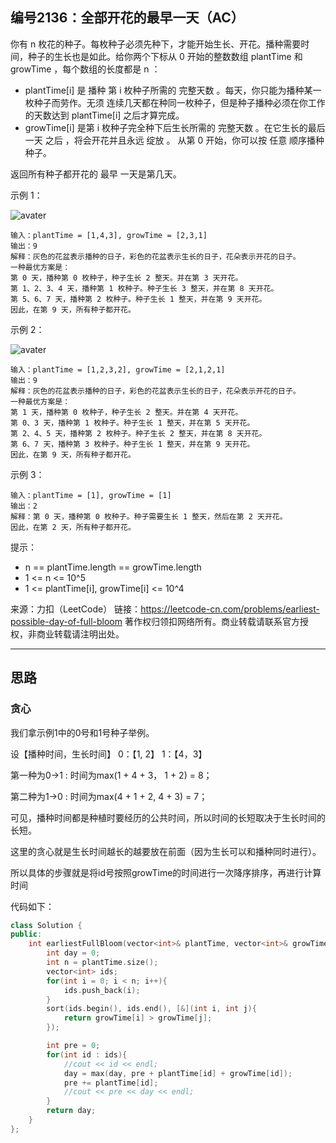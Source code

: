 ## 编号2136：全部开花的最早一天（AC）

你有 n 枚花的种子。每枚种子必须先种下，才能开始生长、开花。播种需要时间，种子的生长也是如此。给你两个下标从 0 开始的整数数组 plantTime 和 growTime ，每个数组的长度都是 n ：

* plantTime[i] 是 播种 第 i 枚种子所需的 完整天数 。每天，你只能为播种某一枚种子而劳作。无须 连续几天都在种同一枚种子，但是种子播种必须在你工作的天数达到 plantTime[i] 之后才算完成。
* growTime[i] 是第 i 枚种子完全种下后生长所需的 完整天数 。在它生长的最后一天 之后 ，将会开花并且永远 绽放 。
从第 0 开始，你可以按 任意 顺序播种种子。

返回所有种子都开花的 最早 一天是第几天。


示例 1：

![avater](https://assets.leetcode.com/uploads/2021/12/21/1.png)

```
输入：plantTime = [1,4,3], growTime = [2,3,1]
输出：9
解释：灰色的花盆表示播种的日子，彩色的花盆表示生长的日子，花朵表示开花的日子。
一种最优方案是：
第 0 天，播种第 0 枚种子，种子生长 2 整天。并在第 3 天开花。
第 1、2、3、4 天，播种第 1 枚种子。种子生长 3 整天，并在第 8 天开花。
第 5、6、7 天，播种第 2 枚种子。种子生长 1 整天，并在第 9 天开花。
因此，在第 9 天，所有种子都开花。 
```
示例 2：

![avater](https://assets.leetcode.com/uploads/2021/12/21/2.png)

```
输入：plantTime = [1,2,3,2], growTime = [2,1,2,1]
输出：9
解释：灰色的花盆表示播种的日子，彩色的花盆表示生长的日子，花朵表示开花的日子。 
一种最优方案是：
第 1 天，播种第 0 枚种子，种子生长 2 整天。并在第 4 天开花。
第 0、3 天，播种第 1 枚种子。种子生长 1 整天，并在第 5 天开花。
第 2、4、5 天，播种第 2 枚种子。种子生长 2 整天，并在第 8 天开花。
第 6、7 天，播种第 3 枚种子。种子生长 1 整天，并在第 9 天开花。
因此，在第 9 天，所有种子都开花。 
```
示例 3：
```
输入：plantTime = [1], growTime = [1]
输出：2
解释：第 0 天，播种第 0 枚种子。种子需要生长 1 整天，然后在第 2 天开花。
因此，在第 2 天，所有种子都开花。
```
提示：

* n == plantTime.length == growTime.length
* 1 <= n <= 10^5
* 1 <= plantTime[i], growTime[i] <= 10^4

来源：力扣（LeetCode）
链接：https://leetcode-cn.com/problems/earliest-possible-day-of-full-bloom
著作权归领扣网络所有。商业转载请联系官方授权，非商业转载请注明出处。

---
## 思路

### 贪心

我们拿示例1中的0号和1号种子举例。

设【播种时间，生长时间】  0：【1, 2】 1：【4，3】

第一种为0->1 : 时间为max(1 + 4 + 3， 1 + 2) = 8；

第二种为1->0 : 时间为max(4 + 1 + 2, 4 + 3) = 7；

可见，播种时间都是种植时要经历的公共时间，所以时间的长短取决于生长时间的长短。

这里的贪心就是生长时间越长的越要放在前面（因为生长可以和播种同时进行）。

所以具体的步骤就是将id号按照growTime的时间进行一次降序排序，再进行计算时间

代码如下：
```c++
class Solution {
public:
    int earliestFullBloom(vector<int>& plantTime, vector<int>& growTime) {
        int day = 0;
        int n = plantTime.size();
        vector<int> ids;
        for(int i = 0; i < n; i++){
            ids.push_back(i);
        }
        sort(ids.begin(), ids.end(), [&](int i, int j){
            return growTime[i] > growTime[j];
        });

        int pre = 0;
        for(int id : ids){
            //cout << id << endl;
            day = max(day, pre + plantTime[id] + growTime[id]);
            pre += plantTime[id];
            //cout << pre << day << endl;
        }
        return day;
    }
};
```

